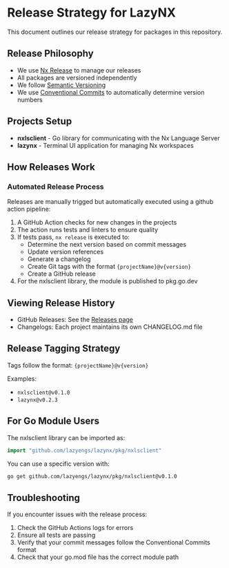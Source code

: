 # Release Strategy for LazyNX

This document outlines our release strategy for packages in this repository.

## Release Philosophy

- We use [Nx Release](https://nx.dev/recipes/nx-release/get-started-with-nx-release) to manage our releases
- All packages are versioned independently
- We follow [Semantic Versioning](https://semver.org/)
- We use [Conventional Commits](https://www.conventionalcommits.org/) to automatically determine version numbers

## Projects Setup

- **nxlsclient** - Go library for communicating with the Nx Language Server
- **lazynx** - Terminal UI application for managing Nx workspaces

## How Releases Work

### Automated Release Process

Releases are manually trigged but automatically executed using a github action pipeline:

1. A GitHub Action checks for new changes in the projects
2. The action runs tests and linters to ensure quality
3. If tests pass, `nx release` is executed to:
   - Determine the next version based on commit messages
   - Update version references
   - Generate a changelog
   - Create Git tags with the format `{projectName}@v{version}`
   - Create a GitHub release
4. For the nxlsclient library, the module is published to pkg.go.dev

## Viewing Release History

- GitHub Releases: See the [Releases page](https://github.com/lazyengs/lazynx/releases)
- Changelogs: Each project maintains its own CHANGELOG.md file

## Release Tagging Strategy

Tags follow the format: `{projectName}@v{version}`

Examples:

- `nxlsclient@v0.1.0`
- `lazynx@v0.2.3`

## For Go Module Users

The nxlsclient library can be imported as:

```go
import "github.com/lazyengs/lazynx/pkg/nxlsclient"
```

You can use a specific version with:

```bash
go get github.com/lazyengs/lazynx/pkg/nxlsclient@v0.1.0
```

## Troubleshooting

If you encounter issues with the release process:

1. Check the GitHub Actions logs for errors
2. Ensure all tests are passing
3. Verify that your commit messages follow the Conventional Commits format
4. Check that your go.mod file has the correct module path

